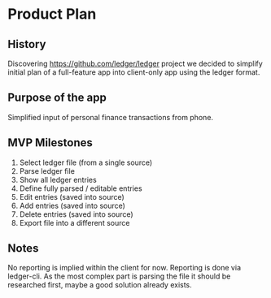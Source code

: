 # Product Plan

## History
Discovering https://github.com/ledger/ledger project we decided to simplify initial plan of a full-feature app into client-only app using the ledger format.

## Purpose of the app
Simplified input of personal finance transactions from phone.

## MVP Milestones
1. Select ledger file (from a single source)
2. Parse ledger file
3. Show all ledger entries
4. Define fully parsed / editable entries
5. Edit entries (saved into source)
6. Add entries (saved into source)
7. Delete entries (saved into source)
8. Export file into a different source

## Notes
No reporting is implied within the client for now. Reporting is done via ledger-cli. As the most complex part is parsing the file it should be researched first, maybe a good solution already exists.